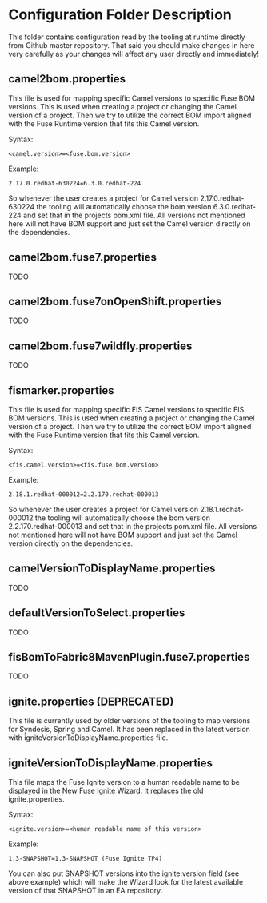 # Configuration Folder Description
This folder contains configuration read by the tooling at runtime directly from Github master repository. That said you should make changes in here very carefully as your changes will affect any user directly and immediately! 


## camel2bom.properties
This file is used for mapping specific Camel versions to specific Fuse BOM versions. This is used when creating a project or changing the Camel version of a project. Then we try to utilize the correct BOM import aligned with the Fuse Runtime version that fits this Camel version. 

Syntax:

	<camel.version>=<fuse.bom.version>

Example:
	
	2.17.0.redhat-630224=6.3.0.redhat-224
	
So whenever the user creates a project for Camel version 2.17.0.redhat-630224 the tooling will automatically choose the bom version 6.3.0.redhat-224 and set that in the projects pom.xml file.
All versions not mentioned here will not have BOM support and just set the Camel version directly on the dependencies.


## camel2bom.fuse7.properties
TODO


## camel2bom.fuse7onOpenShift.properties
TODO


## camel2bom.fuse7wildfly.properties
TODO


## fismarker.properties
This file is used for mapping specific FIS Camel versions to specific FIS BOM versions. This is used when creating a project or changing the Camel version of a project. Then we try to utilize the correct BOM import aligned with the Fuse Runtime version that fits this Camel version. 

Syntax:

	<fis.camel.version>=<fis.fuse.bom.version>

Example:
	
	2.18.1.redhat-000012=2.2.170.redhat-000013
	
So whenever the user creates a project for Camel version 2.18.1.redhat-000012 the tooling will automatically choose the bom version 2.2.170.redhat-000013 and set that in the projects pom.xml file.
All versions not mentioned here will not have BOM support and just set the Camel version directly on the dependencies.


## camelVersionToDisplayName.properties
TODO


## defaultVersionToSelect.properties
TODO


## fisBomToFabric8MavenPlugin.fuse7.properties
TODO


## ignite.properties (DEPRECATED)
This file is currently used by older versions of the tooling to map versions for Syndesis, Spring and Camel. It has been replaced in the latest version with igniteVersionToDisplayName.properties file.


## igniteVersionToDisplayName.properties
This file maps the Fuse Ignite version to a human readable name to be displayed in the New Fuse Ignite Wizard. It replaces the old ignite.properties.

Syntax:

	<ignite.version>=<human readable name of this version>

Example:
	
	1.3-SNAPSHOT=1.3-SNAPSHOT (Fuse Ignite TP4)
	

You can also put SNAPSHOT versions into the ignite.version field (see above example) which will make the Wizard look for the latest available version of that SNAPSHOT in an EA repository.
